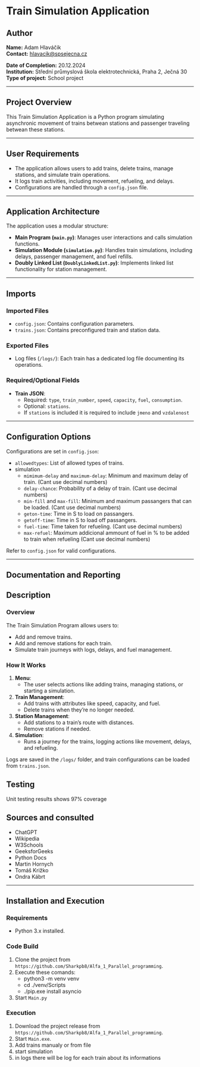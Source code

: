 # Train Simulation Application

## Author
**Name:** Adam Hlaváčik  
**Contact:** hlavacik@spsejecna.cz

**Date of Completion:** 20.12.2024  
**Institution:** Střední průmyslová škola elektrotechnická, Praha 2, Ječná 30  
**Type of project:** School project

---

## Project Overview
This Train Simulation Application is a Python program simulating asynchronic movement of trains betwean stations and passenger traveling betwean these stations.

---

## User Requirements
- The application allows users to add trains, delete trains, manage stations, and simulate train operations.
- It logs train activities, including movement, refueling, and delays.
- Configurations are handled through a `config.json` file.

---

## Application Architecture
The application uses a modular structure:
- **Main Program (`main.py`)**: Manages user interactions and calls simulation functions.
- **Simulation Module (`simulation.py`)**: Handles train simulations, including delays, passenger management, and fuel refills.
- **Doubly Linked List (`DoublyLinkedList.py`)**: Implements linked list functionality for station management.

---

## Imports
### Imported Files
- `config.json`: Contains configuration parameters.
- `trains.json`: Contains preconfigured train and station data.

### Exported Files
- Log files (`/logs/`): Each train has a dedicated log file documenting its operations.

### Required/Optional Fields
- **Train JSON**:
  - Required: `type`, `train_number`, `speed`, `capacity`, `fuel`, `consumption`.
  - Optional: `stations`.
  - If `stations` is included it is required to include `jmeno` and `vzdalenost`

---

## Configuration Options
Configurations are set in `config.json`:
- `allowedtypes`: List of allowed types of trains.
- simulation
  - `mimimum-delay` and `maximum-delay`: Minimum and maximum delay of train. (Cant use decimal numbers)
  - `delay-chance`: Probability of a delay of train. (Cant use decimal numbers)
  - `min-fill` and `max-fill`: Minimum and maximum passangers that can be loaded. (Cant use decimal numbers)
  - `geton-time`: Time in S to load on passangers.
  - `getoff-time`: Time in S to load off passangers.
  - `fuel-time`: Time taken for refueling. (Cant use decimal numbers)
  - `max-refuel`: Maximum addicional ammount of fuel in % to be added to train when refueling (Cant use decimal numbers)

Refer to `config.json` for valid configurations.

---
## Documentation and Reporting
## Description
### Overview
The Train Simulation Program allows users to:
- Add and remove trains.
- Add and remove stations for each train.
- Simulate train journeys with logs, delays, and fuel management.

### How It Works
1. **Menu**:
   - The user selects actions like adding trains, managing stations, or starting a simulation.
2. **Train Management**:
   - Add trains with attributes like speed, capacity, and fuel.
   - Delete trains when they’re no longer needed.
3. **Station Management**:
   - Add stations to a train’s route with distances.
   - Remove stations if needed.
4. **Simulation**:
   - Runs a journey for the trains, logging actions like movement, delays, and refueling.

Logs are saved in the `/logs/` folder, and train configurations can be loaded from `trains.json`.

## Testing
Unit testing results shows 97% coverage

## Sources and consulted
- ChatGPT
- Wikipedia
- W3Schools
- GeeksforGeeks
- Python Docs
- Martin Hornych
- Tomáš Križko
- Ondra Kábrt
---
## Installation and Execution
### Requirements
- Python 3.x installed.

### Code Build
1. Clone the project from `https://github.com/Sharkpb8/Alfa_1_Parallel_programming`.
2. Execute these comands:
   - python3 -m venv venv
   - cd ./venv/Scripts
   - ./pip.exe install asyncio
3. Start `Main.py`


### Execution
1. Download the project release from `https://github.com/Sharkpb8/Alfa_1_Parallel_programming`.
2. Start `Main.exe`.
3. Add trains manualy or from file
4. start simulation
5. in logs there will be log for each train about its informations


